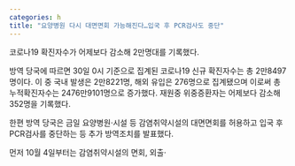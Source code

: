 ```yaml
---
categories: h
title: "요양병원 다시 대면면회 가능해진다…입국 후 PCR검사도 중단"
---
```

코로나19 확진자수가 어제보다 감소해 2만명대를 기록했다.

방역 당국에 따르면 30일 0시 기준으로 집계된 코로나19 신규 확진자수는 총 2만8497명이다. 이 중 국내 발생은 2만8221명, 해외 유입은 276명으로 집계됐으며 이로써 총 누적확진자수는 2476만9101명으로 증가했다. 재원중 위중증환자는 어제보다 감소해 352명을 기록했다.

한편 방역 당국은 금일 요양병원‧시설 등 감염취약시설의 대면면회를 허용하고 입국 후 PCR검사를 중단하는 등 추가 방역조치를 발표했다.

먼저 10월 4일부터는 감염취약시설의 면회, 외출‧